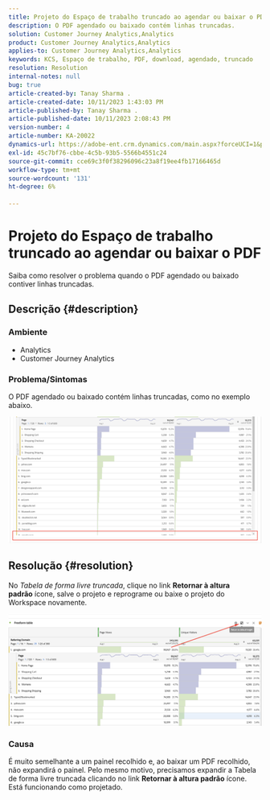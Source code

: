```yaml
---
title: Projeto do Espaço de trabalho truncado ao agendar ou baixar o PDF
description: O PDF agendado ou baixado contém linhas truncadas.
solution: Customer Journey Analytics,Analytics
product: Customer Journey Analytics,Analytics
applies-to: Customer Journey Analytics,Analytics
keywords: KCS, Espaço de trabalho, PDF, download, agendado, truncado
resolution: Resolution
internal-notes: null
bug: true
article-created-by: Tanay Sharma .
article-created-date: 10/11/2023 1:43:03 PM
article-published-by: Tanay Sharma .
article-published-date: 10/11/2023 2:08:43 PM
version-number: 4
article-number: KA-20022
dynamics-url: https://adobe-ent.crm.dynamics.com/main.aspx?forceUCI=1&pagetype=entityrecord&etn=knowledgearticle&id=17267216-3c68-ee11-9ae7-6045bd0063aa
exl-id: 45c7bf76-cbbe-4c5b-93b5-5566b4551c24
source-git-commit: cce69c3f0f38296096c23a8f19ee4fb17166465d
workflow-type: tm+mt
source-wordcount: '131'
ht-degree: 6%

---
```


# Projeto do Espaço de trabalho truncado ao agendar ou baixar o PDF


Saiba como resolver o problema quando o PDF agendado ou baixado contiver linhas truncadas.

## Descrição {#description}


### Ambiente

- Analytics
- Customer Journey Analytics




### Problema/Sintomas

O PDF agendado ou baixado contém linhas truncadas, como no exemplo abaixo.

![](assets/___18267216-3c68-ee11-9ae7-6045bd0063aa___.png)


## Resolução {#resolution}


No *Tabela de forma livre truncada*, clique no link <b>Retornar à altura padrão</b> ícone, salve o projeto e reprograme ou baixe o projeto do Workspace novamente.

![](assets/e9fea250-d7fc-ec11-82e5-000d3a3b090d.png)

### Causa

É muito semelhante a um painel recolhido e, ao baixar um PDF recolhido, não expandirá o painel.
Pelo mesmo motivo, precisamos expandir a Tabela de forma livre truncada clicando no link <b>Retornar à altura padrão</b> ícone. Está funcionando como projetado.
